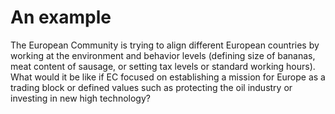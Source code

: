 # An example

The European Community is trying to align different European countries by working at the environment and behavior levels \(defining size of bananas, meat content of sausage, or setting tax levels or standard working hours\). What would it be like if EC focused on establishing a mission for Europe as a trading block or defined values such as protecting the oil industry or investing in new high technology?

